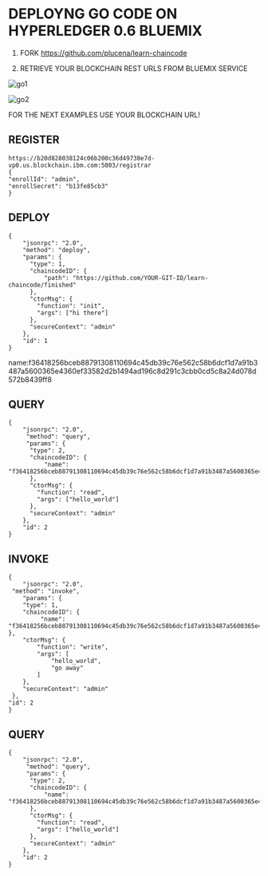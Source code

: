 
# DEPLOYNG GO CODE ON HYPERLEDGER 0.6 BLUEMIX


1. FORK  https://github.com/plucena/learn-chaincode


2. RETRIEVE YOUR BLOCKCHAIN REST URLS FROM BLUEMIX SERVICE

![go1](https://github.com/plucena/hyperledger/blob/master/labs/lab06-deploy-go-bluemix/img/img1.png)

![go2](https://github.com/plucena/hyperledger/blob/master/labs/lab06-deploy-go-bluemix/img/img2.png)


FOR THE NEXT EXAMPLES USE YOUR BLOCKCHAIN URL!


REGISTER
--------
	https://b20d828038124c06b200c36d49738e7d-vp0.us.blockchain.ibm.com:5003/registrar
	{
  	"enrollId": "admin",
  	"enrollSecret": "b13fe85cb3"
	}


DEPLOY
------
	{
      	"jsonrpc": "2.0",
      	"method": "deploy",
      	"params": {
          "type": 1,
          "chaincodeID": {
              "path": "https://github.com/YOUR-GIT-ID/learn-chaincode/finished"
          },
          "ctorMsg": {
            "function": "init",
      		"args": ["hi there"]
          },
          "secureContext": "admin"
      	},
      	"id": 1
  	}

name:f36418256bceb88791308110694c45db39c76e562c58b6dcf1d7a91b3487a5600365e4360ef33582d2b1494ad196c8d291c3cbb0cd5c8a24d078d572b8439ff8

QUERY
------
	{
      	"jsonrpc": "2.0",
     	 "method": "query",
     	 "params": {
          "type": 2,
          "chaincodeID": {
              "name": "f36418256bceb88791308110694c45db39c76e562c58b6dcf1d7a91b3487a5600365e4360ef33582d2b1494ad196c8d291c3cbb0cd5c8a24d078d572b8439ff8"
          },
          "ctorMsg": {
			"function": "read",
      		"args": ["hello_world"]
      	  },
          "secureContext": "admin"
       	},
      	"id": 2
  	}
  
  
INVOKE
------
	{
    	"jsonrpc": "2.0",
   	 "method": "invoke",
    	"params": {
        "type": 1,
        "chaincodeID": {
 			 "name": "f36418256bceb88791308110694c45db39c76e562c58b6dcf1d7a91b3487a5600365e4360ef33582d2b1494ad196c8d291c3cbb0cd5c8a24d078d572b8439ff8"        },
        "ctorMsg": {
            "function": "write",
            "args": [
                "hello_world",
                "go away"
            ]
        },
        "secureContext": "admin"
   	 },
	"id": 2
  	}




QUERY
------
	{
      	"jsonrpc": "2.0",
     	 "method": "query",
     	 "params": {
          "type": 2,
          "chaincodeID": {
              "name": "f36418256bceb88791308110694c45db39c76e562c58b6dcf1d7a91b3487a5600365e4360ef33582d2b1494ad196c8d291c3cbb0cd5c8a24d078d572b8439ff8"
          },
          "ctorMsg": {
			"function": "read",
      		"args": ["hello_world"]
      	  },
          "secureContext": "admin"
       	},
      	"id": 2
  	}
  
